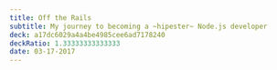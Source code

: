```yaml
---
title: Off the Rails
subtitle: My journey to becoming a ~hipester~ Node.js developer
deck: a17dc6029a4a4be4985cee6ad7178240
deckRatio: 1.33333333333333
date: 03-17-2017
---
```

